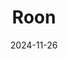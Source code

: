 ---  
layout: startup_page  
title: "Roon"  
id: "roon.com"  
permalink: "/roonroon.com11262024/"  
website: "https://www.roon.com/"  
funding_round: ""  
funding_amount: "$15M"  
investors: "Forerunner Ventures, FirstMark, Sequoia Capital, TMV"  
about: "Roon is an online platform providing clinically accurate medical information through short, doctor-created videos. It aims to replace unreliable online health information with easily accessible, expert-vetted content on various health issues. The platform serves both patients seeking reliable information and doctors looking to share their knowledge."  
markets: "Healthtech"  
hq: "Brooklyn, New York, United States"  
founded_year: "2021"  
linkedin: "https://www.linkedin.com/company/roon-care"  
twitter: "https://twitter.com/joinroon"  
instagram: ""  
facebook: "https://www.facebook.com/rooncare"  
crunchbase: "https://www.crunchbase.com/organization/roon"  
pitchbook: "https://pitchbook.com/profiles/company/503566-93"  

date_display: "26-Nov-2024"  
date: "2024-11-26"

# SEO Optimization  
meta_title: "Roon -  Funding ($15M)"  
meta_description: "Roon, Roon is an online platform providing clinically accurate medical information through short, doctor-created videos. It aims to replace unreliable onlin..."  
meta_keywords: "Roon, Healthtech,  funding"  
canonical_url: "https://startup.projectstartups.com/roonroon.com11262024/"  
---